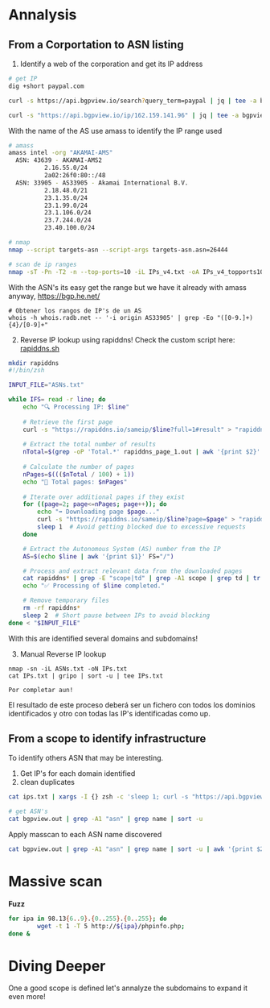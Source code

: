 # Annalysis
## From a Corportation to ASN listing
1. Identify a web of the corporation and get its IP address
```bash
# get IP
dig +short paypal.com

curl -s https://api.bgpview.io/search?query_term=paypal | jq | tee -a bgpview.out

curl -s "https://api.bgpview.io/ip/162.159.141.96" | jq | tee -a bgpview.out
```

With the name of the AS use amass to identify the IP range used
```bash
# amass
amass intel -org "AKAMAI-AMS"
  ASN: 43639 - AKAMAI-AMS2
          2.16.55.0/24
          2a02:26f0:80::/48
  ASN: 33905 - AS33905 - Akamai International B.V.
          2.18.48.0/21
          23.1.35.0/24
          23.1.99.0/24
          23.1.106.0/24
          23.7.244.0/24
          23.40.100.0/24

# nmap
nmap --script targets-asn --script-args targets-asn.asn=26444

# scan de ip ranges
nmap -sT -Pn -T2 -n --top-ports=10 -iL IPs_v4.txt -oA IPs_v4_topports10.txt -v --open
```

With the ASN's its easy get the range but we have it already with amass anyway, 
https://bgp.he.net/
```
# Obtener los rangos de IP's de un AS
whois -h whois.radb.net -- '-i origin AS33905' | grep -Eo "([0-9.]+){4}/[0-9]+"
```

2. Reverse IP lookup using rapiddns!
Check the custom script here: [rapiddns.sh](./rapiddns.sh)

```bash
mkdir rapiddns
#!/bin/zsh

INPUT_FILE="ASNs.txt"

while IFS= read -r line; do
    echo "🔍 Processing IP: $line"
    
    # Retrieve the first page
    curl -s "https://rapiddns.io/sameip/$line?full=1#result" > "rapiddns_page_1.out"
    
    # Extract the total number of results
    nTotal=$(grep -oP 'Total.*' rapiddns_page_1.out | awk '{print $2}' FS=";" | grep -oP ">.*?</" | tr -d '<>/')
    
    # Calculate the number of pages
    nPages=$((($nTotal / 100) + 1))
    echo "📄 Total pages: $nPages"
    
    # Iterate over additional pages if they exist
    for ((page=2; page<=nPages; page++)); do
        echo "➡️ Downloading page $page..."
        curl -s "https://rapiddns.io/sameip/$line?page=$page" > "rapiddns_page_${page}.out"
        sleep 1  # Avoid getting blocked due to excessive requests
    done

    # Extract the Autonomous System (AS) number from the IP
    AS=$(echo $line | awk '{print $1}' FS="/")

    # Process and extract relevant data from the downloaded pages
    cat rapiddns* | grep -E "scope|td" | grep -A1 scope | grep td | tr -d "</>" | xargs | tr " " "\n" | sed 's/^td//g' | sed 's/td$//g' | tee $AS               
    echo "✅ Processing of $line completed."

    # Remove temporary files
    rm -rf rapiddns*
    sleep 2  # Short pause between IPs to avoid blocking
done < "$INPUT_FILE"
```
With this are identified several domains and subdomains!

3. Manual Reverse IP lookup
```
nmap -sn -iL ASNs.txt -oN IPs.txt
cat IPs.txt | gripo | sort -u | tee IPs.txt

Por completar aun!
```

El resultado de este proceso deberá ser un fichero con todos los dominios identificados y otro con todas las IP's identificadas como up.


## From a scope to identify infrastructure
To identify others ASN that may be interesting.
1. Get IP's for each domain identified
2. clean duplicates
```bash
cat ips.txt | xargs -I {} zsh -c 'sleep 1; curl -s "https://api.bgpview.io/ip/{}" | jq | tee -a bgpview.out'

# get ASN's
cat bgpview.out | grep -A1 "asn" | grep name | sort -u
```


Apply masscan to each ASN name discovered
```bash
cat bgpview.out | grep -A1 "asn" | grep name | sort -u | awk '{print $2}' FS=":" | tr -d ',' | sed 's/^/amass intel -org /g'
```




# Massive scan
**Fuzz**
```bash
for ipa in 98.13{6..9}.{0..255}.{0..255}; do
        wget -t 1 -T 5 http://${ipa}/phpinfo.php;
done &
```



# Diving Deeper
One a good scope is defined let's annalyze the subdomains to expand it even more!